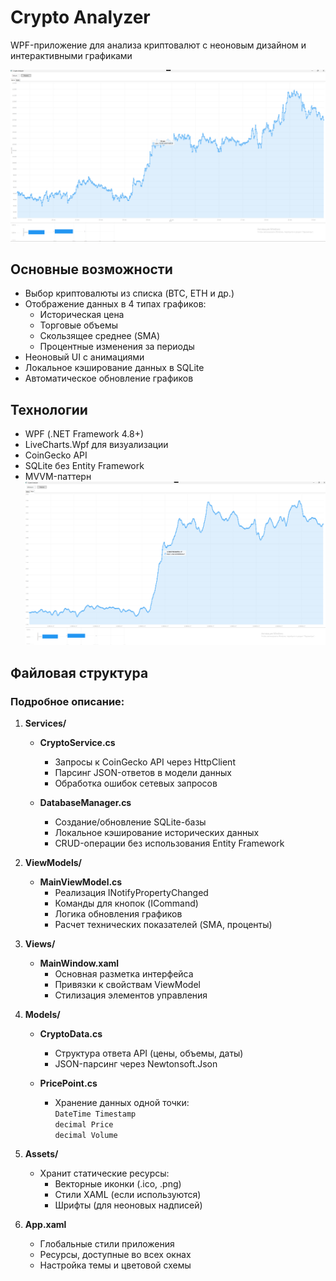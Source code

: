 

# Crypto Analyzer

WPF-приложение для анализа криптовалют с неоновым дизайном и интерактивными графиками

![image_alt](https://github.com/Wozw4ld/LiveChartsDashboard/blob/main/docs/image1.png?raw=true)

## Основные возможности
- Выбор криптовалюты из списка (BTC, ETH и др.)
- Отображение данных в 4 типах графиков:
  - Историческая цена
  - Торговые объемы
  - Скользящее среднее (SMA)
  - Процентные изменения за периоды
- Неоновый UI с анимациями
- Локальное кэширование данных в SQLite
- Автоматическое обновление графиков

## Технологии
- WPF (.NET Framework 4.8+)
- LiveCharts.Wpf для визуализации
- CoinGecko API
- SQLite без Entity Framework
- MVVM-паттерн
![image_alt](https://github.com/Wozw4ld/LiveChartsDashboard/blob/main/docs/image2.png?raw=true)
## Файловая структура

### Подробное описание:

1. **Services/**
   - **CryptoService.cs**  
     - Запросы к CoinGecko API через HttpClient  
     - Парсинг JSON-ответов в модели данных  
     - Обработка ошибок сетевых запросов

   - **DatabaseManager.cs**  
     - Создание/обновление SQLite-базы  
     - Локальное кэширование исторических данных  
     - CRUD-операции без использования Entity Framework

2. **ViewModels/**
   - **MainViewModel.cs**  
     - Реализация INotifyPropertyChanged  
     - Команды для кнопок (ICommand)  
     - Логика обновления графиков  
     - Расчет технических показателей (SMA, проценты)

3. **Views/**
   - **MainWindow.xaml**  
     - Основная разметка интерфейса  
     - Привязки к свойствам ViewModel  
     - Стилизация элементов управления

4. **Models/**
   - **CryptoData.cs**  
     - Структура ответа API (цены, объемы, даты)  
     - JSON-парсинг через Newtonsoft.Json

   - **PricePoint.cs**  
     - Хранение данных одной точки:  
       `DateTime Timestamp`  
       `decimal Price`  
       `decimal Volume`

5. **Assets/**
   - Хранит статические ресурсы:  
     - Векторные иконки (.ico, .png)  
     - Стили XAML (если используются)  
     - Шрифты (для неоновых надписей)

6. **App.xaml**  
   - Глобальные стили приложения  
   - Ресурсы, доступные во всех окнах  
   - Настройка темы и цветовой схемы
